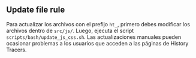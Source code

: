 ## Update file rule

Para actualizar los archivos con el prefijo `ht_`, primero debes modificar los archivos dentro de `src/js/`. Luego, ejecuta el script `scripts/bash/update_js_css.sh`. Las actualizaciones manuales pueden ocasionar problemas a los usuarios que acceden a las páginas de History Tracers.
